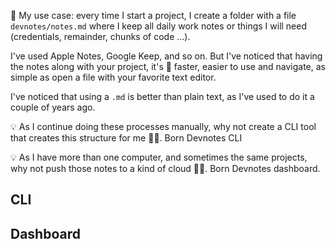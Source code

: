 💭 My use case: every time I start a project, I create a folder with a file `devnotes/notes.md` where I keep all daily work notes or things I will need (credentials, remainder, chunks of code ...).

I've used Apple Notes, Google Keep, and so on. But I've noticed that having the notes along with your project, it's 💯 faster, easier to use and navigate, as simple as open a file with your favorite text editor.

I've noticed that using a `.md` is better than plain text, as I've used to do it a couple of years ago.

💡 As I continue doing these processes manually, why not create a CLI tool that creates this structure for me 🤷‍♀️. Born Devnotes CLI

💡 As I have more than one computer, and sometimes the same projects, why not push those notes to a kind of cloud 🤷‍♀️. Born Devnotes dashboard.

## CLI
## Dashboard
